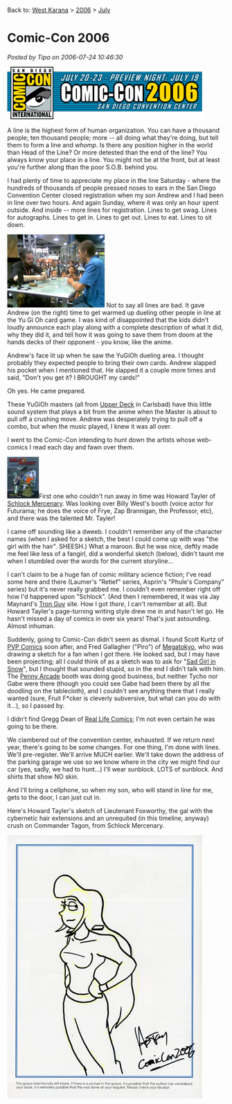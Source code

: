 Back to: [West Karana](/posts/westkarana.md) > [2006](/posts/2006/westkarana.md) > [July](./westkarana.md)
# Comic-Con 2006

*Posted by Tipa on 2006-07-24 10:46:30*

[![Comic-Con 2006 logo](../../../uploads/2006/07/comiccon.gif)](http://www.comic-con.org/ "Comic-Con 2006 logo")

A line is the highest form of human organization. You can have a thousand people; ten thousand people; more -- all doing what they're doing, but tell them to form a line and *whomp*. Is there any position higher in the world than Head of the Line? Or more detested than the end of the line? You always know your place in a line. You might not be at the front, but at least you're further along than the poor S.O.B. behind you.

I had plenty of time to appreciate my place in the line Saturday - where the hundreds of thousands of people pressed noses to ears in the San Diego Convention Center closed registration when my son Andrew and I had been in line over two hours. And again Sunday, where it was only an hour spent outside. And inside -- more lines for registration. Lines to get swag. Lines for autographs. Lines to get in. Lines to get out. Lines to eat. Lines to sit down.

[![Andrew and Yu Gi Oh Master dueling at San Diego Comic-Con 2006](../../../uploads/2006/07/yugioh.jpg)](../../../uploads/2006/07/yugioh.jpg "Andrew and Yu Gi Oh Master dueling at San Diego Comic-Con 2006") Not to say all lines are bad. It gave Andrew (on the right) time to get warmed up dueling other people in line at the Yu Gi Oh card game. I was kind of disappointed that the kids didn't loudly announce each play along with a complete description of what it did, why they did it, and tell how it was going to save them from doom at the hands decks of their opponent - you know, like the anime.

Andrew's face lit up when he saw the YuGiOh dueling area. I thought probably they expected people to bring their own cards. Andrew slapped his pocket when I mentioned that. He slapped it a couple more times and said, "Don't you get it? I BROUGHT my cards!"

Oh yes. He came prepared.

These YuGiOh masters (all from [Upper Deck](http://www.upperdeck.com/ "Upper Deck card store") in Carlsbad) have this little sound system that plays a bit from the anime when the Master is about to pull off a crushing move. Andrew was desperately trying to pull off a combo, but when the music played, I knew it was all over.

I went to the Comic-Con intending to hunt down the artists whose web-comics I read each day and fawn over them.

[![Schlock Mercenary](../../../uploads/2006/07/schlockbook.thumbnail.jpg)](../../../uploads/2006/07/schlockbook.jpg "Schlock Mercenary")First one who couldn't run away in time was Howard Tayler of [Schlock Mercenary](http://www.schlockmercenary.com/ "Follow this link! You'll be glad you did."). Was looking over Billy West's booth (voice actor for Futurama; he does the voice of Frye, Zap Brannigan, the Professor, etc), and there was the talented Mr. Tayler!

I came off sounding like a dweeb. I couldn't remember any of the character names (when I asked for a sketch, the best I could come up with was "the girl with the hair". SHEESH.) What a maroon. But he was nice, deftly made me feel like less of a fangirl, did a wonderful sketch (below), didn't taunt me when I stumbled over the words for the current storyline...

I can't claim to be a huge fan of comic military science fiction; I've read some here and there (Laumer's "Retief" series, Asprin's "Phule's Company" series) but it's never really grabbed me. I couldn't even remember right off how I'd happened upon "Schlock". (And then I remembered, it was via Jay Maynard's [Tron Guy](http://www.tronguy.net/ "Jay Maynard's is... the Tron Guy") site. How I got *there*, I can't remember at all). But Howard Tayler's page-turning writing style drew me in and hasn't let go. He hasn't missed a day of comics in over six years! That's just astounding. Almost inhuman.

Suddenly, going to Comic-Con didn't seem as dismal. I found Scott Kurtz of [PVP Comics](http://www.pvponline.com/ "PVP Online") soon after, and Fred Gallagher ("Piro") of [Megatokyo](http://www.megatokyo.com/ "Megatokyo - We Understand J00"), who was drawing a sketch for a fan when I got there. He looked sad, but I may have been projecting; all I could think of as a sketch was to ask for "[Sad Girl in Snow](http://www.fredart.com/fredart/artpage.php3?fn=90&ft=sk "Sad Girl in Snow")", but I thought that sounded stupid, so in the end I didn't talk with him. The [Penny Arcade](http://www.penny-arcade.com/ "Penny Arcade") booth was doing good business, but neither Tycho nor Gabe were there (though you could see Gabe had been there by all the doodling on the tablecloth), and I couldn't see anything there that I really wanted (sure, Fruit F*cker is cleverly subversive, but what can you *do* with it...), so I passed by.

I didn't find Gregg Dean of [Real Life Comics](http://www.reallifecomics.com/ "Real Life Comics"); I'm not even certain he was going to be there.

We clambered out of the convention center, exhausted. If we return next year, there's going to be some changes. For one thing, I'm done with lines. We'll pre-register. We'll arrive MUCH earlier. We'll take down the address of the parking garage we use so we know where in the city we might find our car (yes, sadly, we had to hunt...) I'll wear sunblock. LOTS of sunblock. And shirts that show NO skin.

And I'll bring a cellphone, so when my son, who will stand in line for me, gets to the door, I can just cut in.

Here's Howard Tayler's sketch of Lieutenant Foxworthy, the gal with the cybernetic hair extensions and an unrequited (in this timeline, anyway) crush on Commander Tagon, from Schlock Mercenary.

![Lieutenant Foxworthy of Schlock Mercenary](../../../uploads/2006/07/schlock.jpg)
